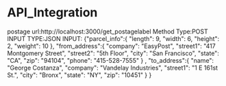 # API_Integration
postage url:http://localhost:3000/get_postagelabel
Method Type:POST
INPUT TYPE:JSON
INPUT:
{"parcel_info":{
  "length": 9,
  "width": 6,
  "height": 2,
  "weight": 10
   },
"from_address":{
  "company": "EasyPost",
  "street1": "417 Montgomery Street",
  "street2": "5th Floor",
  "city": "San Francisco",
  "state": "CA",
  "zip": "94104",
  "phone": "415-528-7555"
} ,
"to_address":{
  "name": "George Costanza",
  "company": "Vandelay Industries",
  "street1": "1 E 161st St.",
  "city": "Bronx",
  "state": "NY",
  "zip": "10451"
}
}
